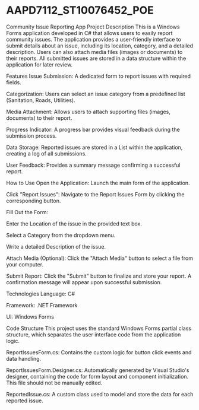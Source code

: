 # AAPD7112_ST10076452_POE
Community Issue Reporting App
Project Description
This is a Windows Forms application developed in C# that allows users to easily report community issues. The application provides a user-friendly interface to submit details about an issue, including its location, category, and a detailed description. Users can also attach media files (images or documents) to their reports. All submitted issues are stored in a data structure within the application for later review.

Features
Issue Submission: A dedicated form to report issues with required fields.

Categorization: Users can select an issue category from a predefined list (Sanitation, Roads, Utilities).

Media Attachment: Allows users to attach supporting files (images, documents) to their report.

Progress Indicator: A progress bar provides visual feedback during the submission process.

Data Storage: Reported issues are stored in a List within the application, creating a log of all submissions.

User Feedback: Provides a summary message confirming a successful report.

How to Use
Open the Application: Launch the main form of the application.

Click "Report Issues": Navigate to the Report Issues Form by clicking the corresponding button.

Fill Out the Form:

Enter the Location of the issue in the provided text box.

Select a Category from the dropdown menu.

Write a detailed Description of the issue.

Attach Media (Optional): Click the "Attach Media" button to select a file from your computer.

Submit Report: Click the "Submit" button to finalize and store your report. A confirmation message will appear upon successful submission.

Technologies
Language: C#

Framework: .NET Framework

UI: Windows Forms

Code Structure
This project uses the standard Windows Forms partial class structure, which separates the user interface code from the application logic.

ReportIssuesForm.cs: Contains the custom logic for button click events and data handling.

ReportIssuesForm.Designer.cs: Automatically generated by Visual Studio's designer, containing the code for form layout and component initialization. This file should not be manually edited.

ReportedIssue.cs: A custom class used to model and store the data for each reported issue.
